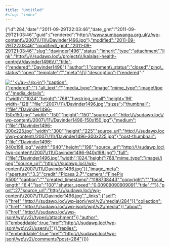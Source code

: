 ```yaml
---
title: "Untitled"
#slug: "index"
---
```


{"id":284,"date":"2011-09-29T22:03:46","date\_gmt":"2011-09-29T21:03:46","guid":{"rendered":"http:\\/\\/www.sumbawanga.org.uk\\/wp-content\\/2007\\/11\\/Davinder1496.jpg"},"modified":"2011-09-29T22:03:46","modified\_gmt":"2011-09-29T21:03:46","slug":"davinder1496","status":"inherit","type":"attachment","link":"http:\\/\\/sudawp.loc\\/projects\\/kalalasi-health-centre\\/davinder1496\\/","title":{"rendered":"Davinder1496"},"author":1,"comment\_status":"closed","ping\_status":"open","template":"","meta":\[\],"description":{"rendered":"

[![\"\"](\"http:\/\/sudawp.loc\/wp-content\/2007\/11\/Davinder1496-300x225.jpg\")<\\/a><\\/p>\\n"},"caption":{"rendered":""},"alt\_text":"","media\_type":"image","mime\_type":"image\\/jpeg","media\_details":{"width":"1024","height":"768","hwstring\_small":"height='96' width='128'","file":"2007\\/11\\/Davinder1496.jpg","sizes":{"thumbnail":{"file":"Davinder1496-150x150.jpg","width":"150","height":"150","source\_url":"http:\\/\\/sudawp.loc\\/wp-content\\/2007\\/11\\/Davinder1496-150x150.jpg"},"medium":{"file":"Davinder1496-300x225.jpg","width":"300","height":"225","source\_url":"http:\\/\\/sudawp.loc\\/wp-content\\/2007\\/11\\/Davinder1496-300x225.jpg"},"post-thumbnail":{"file":"Davinder1496-940x198.jpg","width":"940","height":"198","source\_url":"http:\\/\\/sudawp.loc\\/wp-content\\/2007\\/11\\/Davinder1496-940x198.jpg"},"full":{"file":"Davinder1496.jpg","width":1024,"height":768,"mime\_type":"image\\/jpeg","source\_url":"http:\\/\\/sudawp.loc\\/wp-content\\/2007\\/11\\/Davinder1496.jpg"}},"image\_meta":{"aperture":"3.3","credit":"Picasa 2.7","camera":"FinePix A500","caption":"","created\_timestamp":"1188738443","copyright":"","focal\_length":"6.4","iso":"100","shutter\_speed":"0.00909090909091","title":""}},"post":27,"source\_url":"http:\\/\\/sudawp.loc\\/wp-content\\/2007\\/11\\/Davinder1496.jpg","\_links":{"self":\[{"href":"http:\\/\\/sudawp.loc\\/wp-json\\/wp\\/v2\\/media\\/284"}\],"collection":\[{"href":"http:\\/\\/sudawp.loc\\/wp-json\\/wp\\/v2\\/media"}\],"about":\[{"href":"http:\\/\\/sudawp.loc\\/wp-json\\/wp\\/v2\\/types\\/attachment"}\],"author":\[{"embeddable":true,"href":"http:\\/\\/sudawp.loc\\/wp-json\\/wp\\/v2\\/users\\/1"}\],"replies":\[{"embeddable":true,"href":"http:\\/\\/sudawp.loc\\/wp-json\\/wp\\/v2\\/comments?post=284"}\]}}](http:\/\/sudawp.loc\/wp-content\/2007\/11\/Davinder1496.jpg)